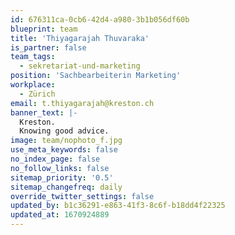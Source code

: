 ```yaml
---
id: 676311ca-0cb6-42d4-a980-3b1b056df60b
blueprint: team
title: 'Thiyagarajah Thuvaraka'
is_partner: false
team_tags:
  - sekretariat-und-marketing
position: 'Sachbearbeiterin Marketing'
workplace:
  - Zürich
email: t.thiyagarajah@kreston.ch
banner_text: |-
  Kreston.
  Knowing good advice.
image: team/nophoto_f.jpg
use_meta_keywords: false
no_index_page: false
no_follow_links: false
sitemap_priority: '0.5'
sitemap_changefreq: daily
override_twitter_settings: false
updated_by: b1c36291-e863-41f3-8c6f-b18dd4f22325
updated_at: 1670924889
---
```

